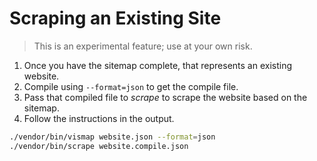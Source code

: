 # Scraping an Existing Site

> This is an experimental feature; use at your own risk.

1. Once you have the sitemap complete, that represents an existing website.
2. Compile using `--format=json` to get the compile file.
3. Pass that compiled file to _scrape_ to scrape the website based on the sitemap.
4. Follow the instructions in the output.

```bash
./vendor/bin/vismap website.json --format=json
./vendor/bin/scrape website.compile.json
```
